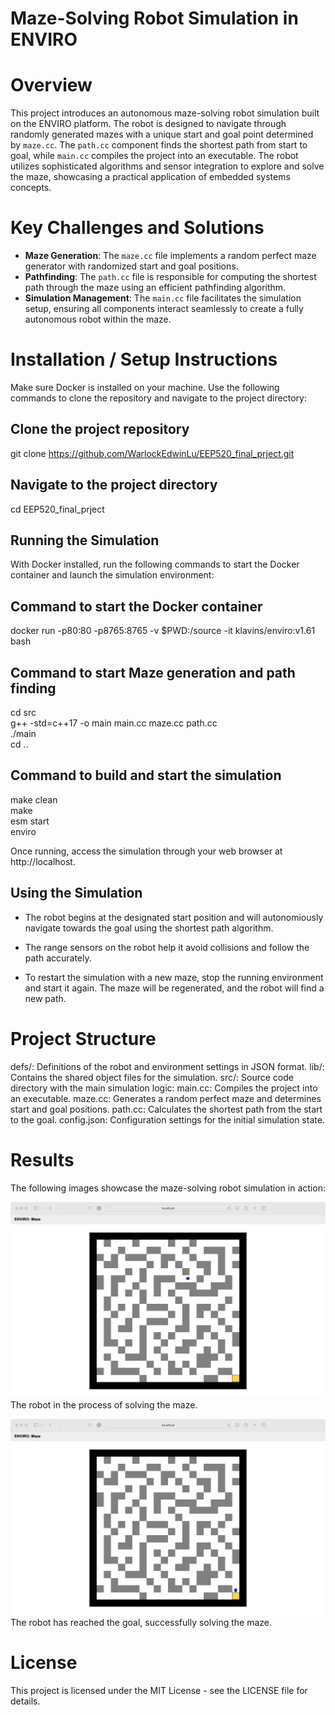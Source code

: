 # Maze-Solving Robot Simulation in ENVIRO

# Overview

This project introduces an autonomous maze-solving robot simulation built on the ENVIRO platform. The robot is designed to navigate through randomly generated mazes with a unique start and goal point determined by `maze.cc`. The `path.cc` component finds the shortest path from start to goal, while `main.cc` compiles the project into an executable. The robot utilizes sophisticated algorithms and sensor integration to explore and solve the maze, showcasing a practical application of embedded systems concepts.

# Key Challenges and Solutions

- **Maze Generation**: The `maze.cc` file implements a random perfect maze generator with randomized start and goal positions.
- **Pathfinding**: The `path.cc` file is responsible for computing the shortest path through the maze using an efficient pathfinding algorithm.
- **Simulation Management**: The `main.cc` file facilitates the simulation setup, ensuring all components interact seamlessly to create a fully autonomous robot within the maze.

# Installation / Setup Instructions

Make sure Docker is installed on your machine. Use the following commands to clone the repository and navigate to the project directory:

## Clone the project repository
git clone https://github.com/WarlockEdwinLu/EEP520_final_prject.git

## Navigate to the project directory
cd EEP520_final_prject

## Running the Simulation

With Docker installed, run the following commands to start the Docker container and launch the simulation environment:

## Command to start the Docker container
docker run -p80:80 -p8765:8765 -v $PWD:/source -it klavins/enviro:v1.61 bash

## Command to start Maze generation and path finding
cd src <br/>
g++ -std=c++17 -o main main.cc maze.cc path.cc <br/>
./main <br/>
cd .. <br/>

## Command to build and start the simulation
make clean <br/>
make <br/>
esm start <br/>
enviro <br/>

Once running, access the simulation through your web browser at http://localhost.

## Using the Simulation

- The robot begins at the designated start position and will autonomiously navigate towards the goal using the shortest path algorithm.

- The range sensors on the robot help it avoid collisions and follow the path accurately.
- To restart the simulation with a new maze, stop the running environment and start it again. The maze will be regenerated, and the robot will find a new path.

# Project Structure

defs/: Definitions of the robot and environment settings in JSON format.
lib/: Contains the shared object files for the simulation.
src/: Source code directory with the main simulation logic:
main.cc: Compiles the project into an executable.
maze.cc: Generates a random perfect maze and determines start and goal positions.
path.cc: Calculates the shortest path from the start to the goal.
config.json: Configuration settings for the initial simulation state.

# Results

The following images showcase the maze-solving robot simulation in action:

![Maze Solving](images/path_to_solving_image.png)
The robot in the process of solving the maze.

![Maze Solved](images/path_to_solved_image.png)
The robot has reached the goal, successfully solving the maze.

# License

This project is licensed under the MIT License - see the LICENSE file for details.